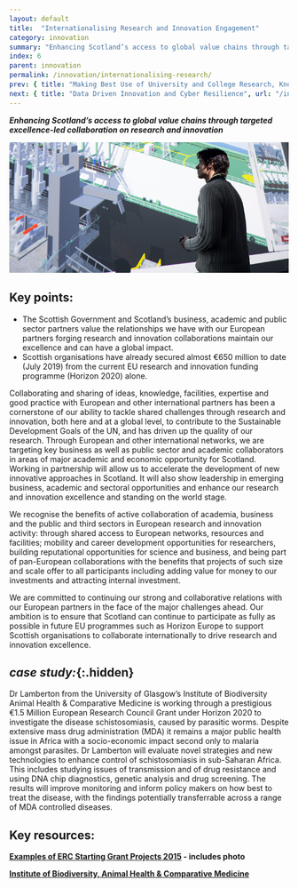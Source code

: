 ```yaml
---
layout: default
title:  "Internationalising Research and Innovation Engagement"
category: innovation
summary: "Enhancing Scotland’s access to global value chains through targeted excellence-led collaboration on research and innovation"
index: 6
parent: innovation
permalink: /innovation/internationalising-research/
prev: { title: "Making Best Use of University and College Research, Knowledge and Talent", url: "/innovation/university-research/" }
next: { title: "Data Driven Innovation and Cyber Resilience", url: "/innovation/data-driven/" }
---
```

***Enhancing Scotland’s access to global value chains through targeted excellence-led collaboration on research and innovation***

![A photograph of a presenter demonstrating software developed by the Glasgow School of Art Simulation School](/assets/images/pageimages/Innovation.25.jpg)

## Key points:

* The Scottish Government and Scotland’s business, academic and public sector partners value the relationships we have with our European partners forging research and innovation collaborations maintain our excellence and can have a global impact.   
* Scottish organisations have already secured almost €650 million to date (July 2019) from the current EU research and innovation funding programme (Horizon 2020) alone.

Collaborating and sharing of ideas, knowledge, facilities, expertise and good practice with European and other international partners has been a cornerstone of our ability to tackle shared challenges through research and innovation, both here and at a global level, to contribute to the Sustainable Development Goals of the UN, and has driven up the quality of our research. Through European and other international networks, we are targeting key business as well as public sector and academic collaborators in areas of major academic and economic opportunity for Scotland. Working in partnership will allow us to accelerate the development of new innovative approaches in Scotland. It will also show leadership in emerging business, academic and sectoral opportunities and enhance our research and innovation excellence and standing on the world stage.  

We recognise the benefits of active collaboration of academia, business and the public and third sectors in European research and innovation activity: through shared access to European networks, resources and facilities; mobility and career development opportunities for researchers, building reputational opportunities for science and business, and being part of pan-European collaborations with the benefits that projects of such size and scale offer to all participants including  adding value for money to our investments and attracting internal investment.  

We are committed to continuing our strong and collaborative relations with our European partners in the face of the major challenges ahead.  Our ambition is to ensure that Scotland can continue to participate as fully as possible in future EU programmes such as Horizon Europe to support Scottish organisations to collaborate internationally to drive research and innovation excellence.    

<div class="case-study" markdown="1">

## *case study:*{:.hidden}

Dr Lamberton from the University of Glasgow’s Institute of Biodiversity Animal Health & Comparative Medicine is working through a prestigious €1.5 Million European Research Council Grant under Horizon 2020 to investigate the disease schistosomiasis, caused by parasitic worms.  Despite extensive mass drug administration (MDA) it remains a major public health issue in Africa with a socio-economic impact second only to malaria amongst parasites.  Dr Lamberton will evaluate novel strategies and new technologies to enhance control of schistosomiasis in sub-Saharan Africa. This includes studying issues of transmission and of drug resistance and using DNA chip diagnostics, genetic analysis and drug screening. The results will improve monitoring and inform policy makers on how best to treat the disease, with the findings potentially transferrable across a range of MDA controlled diseases.
</div>

## Key resources:

**[Examples of ERC Starting Grant Projects 2015](https://erc.europa.eu/sites/default/files/press_release/files/Examples_ERC_stg_projects_2015.pdf) - includes photo**

**[Institute of Biodiversity, Animal Health & Comparative Medicine](https://www.gla.ac.uk/researchinstitutes/bahcm/staff/poppylamberton/#/grants,researchinterests)**
